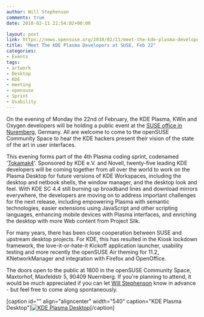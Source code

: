 ```yaml
---
author: Will Stephenson
comments: true
date: 2010-02-11 21:54:02+00:00

layout: post
link: https://news.opensuse.org/2010/02/11/meet-the-kde-plasma-developers-at-suse-feb-22/
title: "Meet The KDE Plasma Developers at SUSE, Feb 22"
categories:
- Events
tags:
- artwork
- Desktop
- KDE
- meeting
- opensuse
- Sprint
- Usability
---
```

On the evening of Monday the 22nd of February, the KDE Plasma, KWin and Oxygen developers will be holding a public event at the [SUSE office in Nuremberg](http://www.novell.com/de-de/company/contact/gs-nuernberg/), Germany.  All are welcome to come to the openSUSE Community Space to hear the KDE hackers present their vision of the state of the art in user interfaces.

This evening forms part of the 4th Plasma coding sprint, codenamed '[Tokamak4](http://techbase.kde.org/Projects/Plasma/Tokamak4)'.  Sponsored by KDE e.V. and Novell, twenty-five leading KDE developers will be coming together from all over the world to work on the Plasma Desktop for future versions of KDE Workspaces, including the desktop and netbook shells, the window manager, and the desktop look and feel.  With KDE SC 4.4 still burning up broadband lines and download mirrors everywhere, the developers are moving on to address important challenges for the next release, including empowering Plasma with semantic technologies, easier extensions using JavaScript and other scripting languages, enhancing mobile devices with Plasma interfaces, and enriching the desktop with more Web content from Project Silk.

For many years, there has been close cooperation between SUSE and upstream desktop projects.  For KDE, this has resulted in the Kiosk lockdown framework, the love-it-or-hate-it Kickoff application launcher, usability testing and more recently the openSUSE Air theming for 11.2, KNetworkManager and integration with Firefox and OpenOffice.

The doors open to the public at 1800 in the openSUSE Community Space, Maxtorhof, Maxfeldstr 5, 90409 Nuernberg.  If you're planning to attend, it would be much appreciated if you can let [Will Stephenson](mailto:wstephenson@novell.com) know in advance - but feel free to come along spontaneously.

[caption id="" align="aligncenter" width="540" caption="KDE Plasma Desktop"][![KDE Plasma Desktop](http://www.kde.org/announcements/4.4/screenshots/thumbs/social-web-widgets_thumb.jpg)](http://www.kde.org/announcements/4.4/screenshots/thumbs/social-web-widgets_thumb.jpg)[/caption]		
